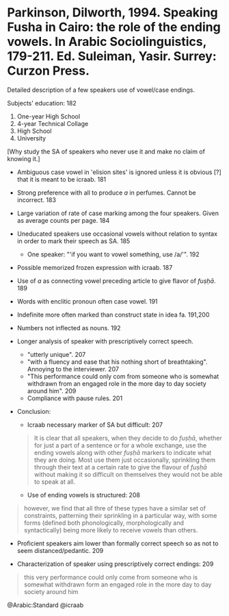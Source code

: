 # Parkinson, Dilworth, 1994. Speaking Fusha in Cairo: the role of the ending vowels. In Arabic Sociolinguistics, 179-211. Ed. Suleiman, Yasir. Surrey: Curzon Press.

Detailed description of a few speakers use of vowel/case endings. 

Subjects' education: 182
  1. One-year High School
  2. 4-year Technical Collage
  3. High School
  4. University

[Why study the SA of speakers who never use it and make no claim of knowing it.]

- Ambiguous case vowel in 'elision sites' is ignored unless it is obvious [?] that it is meant to be icraab. 181

- Strong preference with all to produce *a* in perfumes. Cannot be incorrect. 183

- Large variation of rate of case marking among the four speakers. Given as average counts per page. 184

- Uneducated speakers use occasional vowels without relation to syntax in order to mark their speech as SA. 185 
  - One speaker: "'if you want to vowel something, use /a/'". 192 

- Possible memorized frozen expression with icraab. 187

- Use of *a* as connecting vowel preceding article to give flavor of *fuṣḥā*. 189

- Words with enclitic pronoun often case vowel. 191

- Indefinite more often marked than construct state in idea fa. 191,200

- Numbers not inflected as nouns. 192

- Longer analysis of speaker with prescriptively correct speech.
  - "utterly unique". 207
  - "with a fluency and ease that his nothing short of breathtaking". Annoying to the interviewer. 207
  - "This performance could only com from someone who is somewhat withdrawn from an engaged role in the more day to day society around him". 209
  - Compliance with pause rules. 201

- Conclusion: 
  - Icraab necessary marker of SA but difficult: 207

  > It is clear that all speakers, when they decide to do *fuṣḥā*, whether for just a part of a sentence or for a whole exchange, use the ending vowels along with other *fuṣḥā* markers to indicate what they are doing. Most use them just occasionally, sprinkling them through their text at a certain rate to give the flavour of *fuṣḥā* without making it so difficult on themselves they would not be able to speak at all.

  - Use of ending vowels is structured: 208

> however, we find that all thre of these types have a similar set of constraints, patterning their sprinkling in a particular way, with some forms (defined both phonologically, morphologically and syntactically) being more likely to receive vowels than others.

  - Proficient speakers aim lower than formally correct speech so as not to seem distanced/pedantic. 209

- Characterization of speaker using prescriptively correct endings: 209

> this very performance could only come from someone who is somewhat withdrawn form an engaged role in the more day to day society around him

@Arabic:Standard
@icraab
